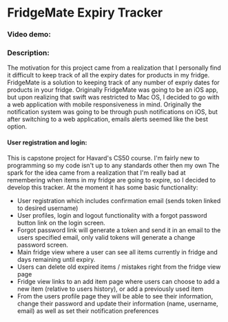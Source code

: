 # FridgeMate Expiry Tracker
### Video demo: <URL HERE>
### Description:
The motivation for this project came from a realization that I personally find it difficult to keep track of all the expiry dates for products in my fridge. FridgeMate is a solution to keeping track of any number of expriy dates for products in your fridge. Originally FridgeMate was going to be an iOS app, but upon realizing that swift was restricted to Mac OS, I decided to go with a web application with mobile responsiveness in mind. Originally the notification system was going to be through push notifications on iOS, but after switching to a web application, emails alerts seemed like the best option. 

#### User registration and login:






This is capstone project for Havard's CS50 course. I'm fairly new to programming so my code isn't up to any standards other then my own
The spark for the idea came from a realization that I'm really bad at remembering when items in my fridge are going to expire, so I decided to develop this tracker. 
At the moment it has some basic functionality:
- User registration which includes confirmation email (sends token linked to desired username)
- User profiles, login and logout functionality with a forgot password button link on the login screen.
- Forgot password link will generate a token and send it in an email to the users specified email, only valid tokens will generate a change password screen.
- Main fridge view where a user can see all items currently in fridge and days remaining until expiry.
- Users can delete old expired items / mistakes right from the fridge view page
- Fridge view links to an add item page where users can choose to add a new item (relative to users history), or add a previously used item
- From the users profile page they will be able to see their information, change their password and update their information (name, username, email) as well as set their notification preferences
